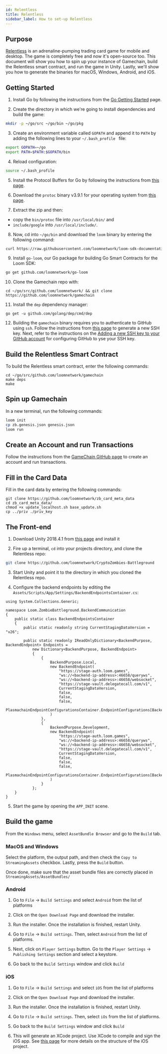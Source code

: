 ```yaml
---
id: Relentless
title: Relentless
sidebar_label: How to set-up Relentless
---
```


## Purpose

[Relentless](https://loom.games/en/) is an adrenaline-pumping trading card game for mobile and desktop. The game is completely free and now it's open-source too. This document will show you how to spin up your instance of Gamechain, build the Relentless smart contract, and run the game in Unity. Lastly, we'll show you how to generate the binaries for macOS, Windows, Android, and iOS.

## Getting Started

1. Install Go by following the instructions from the [Go Getting Started](https://golang.org/doc/install) page.


2. Create the directory in which we're going to install dependencies and build the game:

```bash
mkdir -p ~/go/src ~/go/bin ~/go/pkg
```

3. Create an environment variable called `GOPATH` and append it to `PATH` by adding the following lines to your `~/.bash_profile ` file:


```bash
export GOPATH=~/go
export PATH=$PATH:$GOPATH/bin
```

4. Reload configuration:

```bash
source ~/.bash_profile
```

5. Install the Protocol Buffers for Go by following the instructions from [this page](https://github.com/gogo/protobuf).

6. Download the `protoc` binary v3.9.1 for your operating system from [this page](https://github.com/protocolbuffers/protobuf/releases`).


7. Extract the zip and then:
 - copy the `bin/protoc` file into `/usr/local/bin/` and 
 - `include/google` into `/usr/local/include/`.

8. Now, cd into `~/go/bin` and download the `loom` binary by entering the following command:

```bash
curl https://raw.githubusercontent.com/loomnetwork/loom-sdk-documentation/master/scripts/get_loom.sh | sh
```

9. Install `go-loom`, our Go package for building Go Smart Contracts for the Loom SDK:

```bash
go get github.com/loomnetwork/go-loom
```

10.  Clone the Gamechain repo with:

```text
cd ~/go/src/github.com/loomnetwork/ && git clone https://github.com/loomnetwork/gamechain
``` 

11. Install the `dep` dependency manager:

```text
go get -u github.com/golang/dep/cmd/dep
```

12. Building the `gamechain` binary requires you to authenticate to GitHub using `ssh`. Follow the instructions from [this page](https://help.github.com/en/articles/generating-a-new-ssh-key-and-adding-it-to-the-ssh-agent) to generate a new SSH key. Next, refer to the instructions on the [Adding a new SSH key to your GitHub account](https://help.github.com/en/articles/adding-a-new-ssh-key-to-your-github-account) for configuring GitHub to yse  your SSH key.

## Build the Relentless Smart Contract

To build the Relentless smart contract, enter the following commands:


```text
cd ~/go/src/github.com/loomnetwork/gamechain
make deps
make
```

## Spin up Gamechain

In a new terminal, run the following commands:

```bash
loom init
cp zb.genesis.json genesis.json
loom run
```

## Create an Account and run Transactions


Follow the instructions from the [GameChain GitHub page](https://github.com/loomnetwork/gamechain#creating-account-and-running-transactions) to create an account and run transactions.


## Fill in the Card Data

Fill in the card data by entering the following commands:

```
git clone https://github.com/loomnetwork/zb_card_meta_data
cd zb_card_meta_data/
chmod +x update_localhost.sh base_update.sh
cp ../priv ./priv_key
```

## The Front-end

1. Download Unity 2018.4.1 from [this page](https://unity3d.com/get-unity/download/archive) and install it


2. Fire up a terminal, `cd` into your projects directory, and clone the Relentless repo:

```bash
git clone https://github.com/loomnetwork/CryptoZombies-Battleground
```


3. Start Unity and point it to the directory in which you cloned the Relentless repo.


4. Configure the backend endpoints by editing the `Assets/Scripts/App/Settings/BackendEndpointsContainer.cs`:

```
using System.Collections.Generic;

namespace Loom.ZombieBattleground.BackendCommunication
{
    public static class BackendEndpointsContainer
    {
        public static readonly string CurrentStagingDataVersion = "v26";

        public static readonly IReadOnlyDictionary<BackendPurpose, BackendEndpoint> Endpoints =
            new Dictionary<BackendPurpose, BackendEndpoint>
            {
                {
                    BackendPurpose.Local,
                    new BackendEndpoint(
                        "https://stage-auth.loom.games",
                        "ws://<backend-ip-address>:46658/queryws",
                        "ws://<backend-ip-address>:46658/websocket",
                        "https://stage-vault.delegatecall.com/v1",
                        CurrentStagingDataVersion,
                        false,
                        false,
                        false,
                        PlasmachainEndpointConfigurationsContainer.EndpointConfigurations[BackendPurpose.Staging]
                    )
                },
                {
                    BackendPurpose.Development,
                    new BackendEndpoint(
                        "https://stage-auth.loom.games",
                        "ws://<backend-ip-address>:46658/queryws",
                        "ws://<backend-ip-address>:46658/websocket",
                        "https://stage-vault.delegatecall.com/v1",
                        CurrentStagingDataVersion,
                        false,
                        false,
                        false,
                        PlasmachainEndpointConfigurationsContainer.EndpointConfigurations[BackendPurpose.Staging]
                    )
                }
            };
    }
}
```

5. Start the game by opening the `APP_INIT` scene.


## Build the game

From the `Windows` menu, select `AssetBundle Browser` and go to the `Build` tab.

### MacOS and Windows

Select the platform, the output path, and then check the `Copy to StreamingAssets` checkbox. Lastly, press the `Build` button.

Once done, make sure that the asset bundle files are correctly placed in `StreamingAssets/AssetBundles/`

### Android

1. Go to `File` -> `Build Settings` and select `Android` from the list of platforms

2. Click on the `Open Download Page` and download the installer.

3. Run the installer. Once the installation is finished, restart Unity.

4. Go to `File` -> `Build settings`. Then, select `Android` from the list of platforms.

5. Next, click on `Player Settings` button. Go to the `Player Settings` -> `Publishing Settings` section and select a keystore.

6. Go back to the `Build Settings` window and click `Build`


### iOS

1. Go to `File` -> `Build Settings` and select `iOS` from the list of platforms

2. Click on the `Open Download Page` and download the installer.

3. Run the installer. Once the installation is finished, restart Unity.

4. Go to `File` -> `Build settings`. Then, select `iOs` from the list of platforms.

5. Go back to the `Build Settings` window and click `Build`

6. This will generate an XCode project. Use XCode to compile and sign the  iOS app. See [this page](https://docs.unity3d.com/Manual/StructureOfXcodeProject.html) for more details on the structure of the iOS project.
